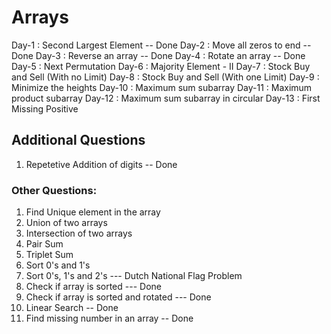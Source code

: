 # Arrays

Day-1 : Second Largest Element  -- Done
Day-2 : Move all zeros to end  -- Done
Day-3 : Reverse an array  -- Done
Day-4 : Rotate an array -- Done
Day-5 : Next Permutation
Day-6 : Majority Element - II
Day-7 : Stock Buy and Sell (With no Limit)
Day-8 : Stock Buy and Sell (With one Limit)
Day-9 : Minimize the heights
Day-10 : Maximum sum subarray
Day-11 : Maximum product subarray
Day-12 : Maximum sum subarray in circular
Day-13 : First Missing Positive 


## Additional Questions
1. Repetetive Addition of digits -- Done


### Other Questions:
1. Find Unique element in the array
2. Union of two arrays
3. Intersection of two arrays
4. Pair Sum
5. Triplet Sum
6. Sort 0's and 1's 
7. Sort 0's, 1's and 2's  --- Dutch National Flag Problem
8. Check if array is sorted --- Done
9. Check if array is sorted and rotated --- Done
10. Linear Search -- Done
11. Find missing number in an array -- Done
